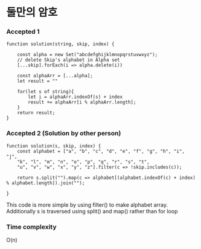 # 둘만의 암호
### Accepted 1
```
function solution(string, skip, index) {

	const alpha = new Set("abcdefghijklmnopqrstuvwxyz");
	// delete Skip's alphabet in Alpha set
	[...skip].forEach(i => alpha.delete(i))
	
	const alphaArr = [...alpha];
	let result = ""
	
	for(let s of string){
		let i = alphaArr.indexOf(s) + index
		result += alphaArr[i % alphaArr.length];
	}
	return result;
}
```



### Accepted 2 (Solution by other person)
```
function solution(s, skip, index) {
	const alphabet = ["a", "b", "c", "d", "e", "f", "g", "h", "i", "j",
	"k", "l", "m", "n", "o", "p", "q", "r", "s", "t",
	"u", "v", "w", "x", "y", "z"].filter(c => !skip.includes(c));
	
	return s.split("").map(c => alphabet[(alphabet.indexOf(c) + index) % alphabet.length]).join("");

}
```

This code is more simple by using filter() to make alphabet array.
Additionally s is traversed using split() and map() rather than for loop


### Time complexity
O(n)